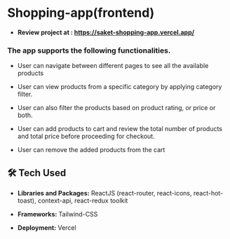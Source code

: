 # Shopping-app(frontend)

- **Review project at : https://saket-shopping-app.vercel.app/**

### The app supports the following functionalities.

- User can navigate between different pages to see all the available products

- User can view products from a specific category by applying category filter.

- User can also filter the products based on product rating, or price or both.

- User can add products to cart and review the total number of products and total price before proceeding for checkout.

- User can remove the added products from the cart

## 🛠 Tech Used

- **Libraries and Packages:** ReactJS (react-router, react-icons, react-hot-toast), context-api, react-redux toolkit

- **Frameworks:** Tailwind-CSS

- **Deployment:** Vercel
